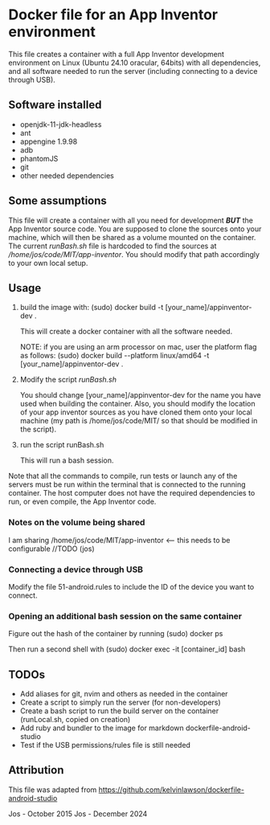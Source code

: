 # Docker file for an App Inventor environment

This file creates a container with a full App Inventor development environment
on Linux (Ubuntu 24.10 oracular, 64bits) with all dependencies, and all software
needed to run the server (including connecting to a device through USB).

## Software installed

- openjdk-11-jdk-headless
- ant
- appengine 1.9.98
- adb
- phantomJS
- git
- other needed dependencies

## Some assumptions

This file will create a container with all you need for development **_BUT_** the App Inventor source code. You are supposed to clone the sources onto your machine, which will then be shared as a volume mounted on the container. The current _runBash.sh_ file is hardcoded to find the sources at _/home/jos/code/MIT/app-inventor_. You should modify that path accordingly to your own local setup.

## Usage

1. build the image with:
   (sudo) docker build -t [your_name]/appinventor-dev .

   This will create a docker container with all the software needed.

   NOTE: if you are using an arm processor on mac, user the platform flag as follows:
   (sudo) docker build --platform linux/amd64 -t [your_name]/appinventor-dev .

2. Modify the script _runBash.sh_

   You should change [your_name]/appinventor-dev for the name you have used when building the container. Also, you should modify the location of your app inventor sources as you have cloned them onto your local machine (my path is /home/jos/code/MIT/ so that should be modified in the script).

3. run the script
   runBash.sh

   This will run a bash session.

Note that all the commands to compile, run tests or launch any of the servers must be run within the terminal that is connected to the running container.
The host computer does not have the required dependencies to run, or even compile, the App Inventor code.

### Notes on the volume being shared

I am sharing /home/jos/code/MIT/app-inventor <-- this needs to be
configurable //TODO (jos)

### Connecting a device through USB

Modify the file 51-android.rules to include the ID of the device you want to
connect.

### Opening an additional bash session on the same container

Figure out the hash of the container by running
(sudo) docker ps

Then run a second shell with
(sudo) docker exec -it [container_id] bash

## TODOs

- Add aliases for git, nvim and others as needed in the container
- Create a script to simply run the server (for non-developers)
- Create a bash script to run the build server on the container (runLocal.sh, copied on creation)
- Add ruby and bundler to the image for markdown dockerfile-android-studio
- Test if the USB permissions/rules file is still needed

## Attribution

This file was adapted from https://github.com/kelvinlawson/dockerfile-android-studio

Jos - October 2015
Jos - December 2024
